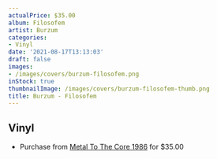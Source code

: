 ```yaml
---
actualPrice: $35.00
album: Filosofem
artist: Burzum
categories:
- Vinyl
date: '2021-08-17T13:13:03'
draft: false
images:
- /images/covers/burzum-filosofem.png
inStock: true
thumbnailImage: /images/covers/burzum-filosofem-thumb.png
title: Burzum - Filosofem
---
```


## Vinyl
* Purchase from [Metal To The Core 1986](https://metaltothecore1986.com/shop/burzum-filosofem-12-gatefold-double-lp/) for $35.00

